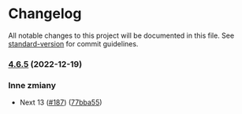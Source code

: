 # Changelog

All notable changes to this project will be documented in this file. See [standard-version](https://github.com/conventional-changelog/standard-version) for commit guidelines.

### [4.6.5](https://github.com/typeofweb/polskifrontend/compare/v4.6.4...v4.6.5) (2022-12-19)

### Inne zmiany

- Next 13 ([#187](https://github.com/typeofweb/polskifrontend/issues/187)) ([77bba55](https://github.com/typeofweb/polskifrontend/commit/77bba55e52a93e4f3782118bff4030184ac4a69f))
